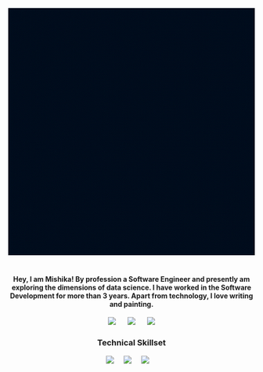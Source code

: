 <div align="center">
  <a href="#"><img src="Header.gif" alt="Mishika's Header"></a>
  <br> </br>
</div>
  
<div align="center">
  
<h4> Hey, I am Mishika! By profession a Software Engineer and presently am exploring the dimensions of data science. I have worked in the Software Development for more than 3 years. Apart from technology, I love writing and painting. </h4>

</div>

<p align='center'>
<a href="https://www.instagram.com/el_arte_es_divertido/"><img height="45" src="https://github.com/msgaur1997/msgaur1997/blob/main/Images/Instagram.png?raw=true"></a>&nbsp;&nbsp;&nbsp;&nbsp;&nbsp;
<a href="https://readymag.com/u1897683455/3362154/"><img height="45" src="https://github.com/msgaur1997/msgaur1997/blob/main/Images/Readymag.png?raw=true"></a>&nbsp;&nbsp;&nbsp;&nbsp;&nbsp;
<a href="https://www.linkedin.com/in/mishika-s-74a5b8168/"><img height="45" src="https://github.com/msgaur1997/msgaur1997/blob/main/Images/LinkedIn.png?raw=true"></a>
</p>

<div align="center" title="Skills">
  <p>
    <h3> Technical Skillset </h3>
    </p>
  
![](https://img.shields.io/badge/Java?style=flat&logo=Java&logoColor=white&color=2bbc8a)&nbsp;&nbsp;&nbsp;&nbsp;
![](https://img.shields.io/badge/Python?style=flat&logo=python&logoColor=white&color=2bbc8a)&nbsp;&nbsp;&nbsp;&nbsp;
![](https://img.shields.io/badge/SQL?style=flat&logo=sql&logoColor=white&color=2bbc8a)&nbsp;&nbsp;&nbsp;&nbsp;
</div>
